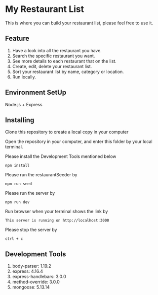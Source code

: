# My Restaurant List

This is where you can build your restaurant list, please feel free to use it.

## Feature

1. Have a look into all the restaurant you have.
2. Search the specific restaurant you want.
3. See more details to each restaurant that on the list.
4. Create, edit, delete your restaurant list.
5. Sort your restaurant list by name, category or location.
4. Run locally.

## Environment SetUp

Node.js + Express

## Installing

Clone this repository to create a local copy in your computer

Open the repository in your computer, and enter this folder by your local terminal.

Please install the Development Tools mentioned below

```
npm install
```
Please run the restaurantSeeder by

```
npm run seed
```

Please run the server by

```
npm run dev
```

Run browser when your terminal shows the link by

```
This server is running on http://localhost:3000
```

Please stop the server by

```
ctrl + c
```

## Development Tools
1. body-parser: 1.19.2
2. express: 4.16.4
3. express-handlebars: 3.0.0
4. method-override: 3.0.0
5. mongoose: 5.13.14